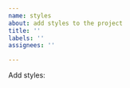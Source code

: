 ```yaml
---
name: styles
about: add styles to the project
title: ''
labels: ''
assignees: ''

---
```


Add styles:
